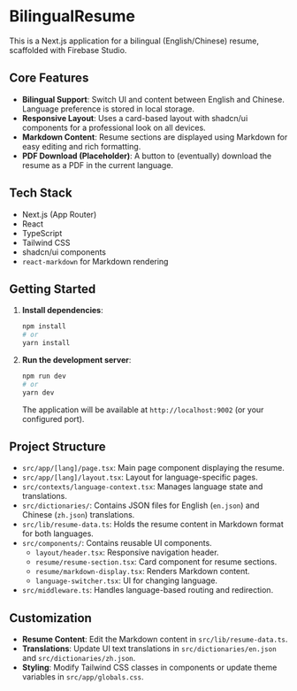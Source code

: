 # BilingualResume

This is a Next.js application for a bilingual (English/Chinese) resume, scaffolded with Firebase Studio.

## Core Features

-   **Bilingual Support**: Switch UI and content between English and Chinese. Language preference is stored in local storage.
-   **Responsive Layout**: Uses a card-based layout with shadcn/ui components for a professional look on all devices.
-   **Markdown Content**: Resume sections are displayed using Markdown for easy editing and rich formatting.
-   **PDF Download (Placeholder)**: A button to (eventually) download the resume as a PDF in the current language.

## Tech Stack

-   Next.js (App Router)
-   React
-   TypeScript
-   Tailwind CSS
-   shadcn/ui components
-   `react-markdown` for Markdown rendering

## Getting Started

1.  **Install dependencies**:
    ```bash
    npm install
    # or
    yarn install
    ```

2.  **Run the development server**:
    ```bash
    npm run dev
    # or
    yarn dev
    ```
    The application will be available at `http://localhost:9002` (or your configured port).

## Project Structure

-   `src/app/[lang]/page.tsx`: Main page component displaying the resume.
-   `src/app/[lang]/layout.tsx`: Layout for language-specific pages.
-   `src/contexts/language-context.tsx`: Manages language state and translations.
-   `src/dictionaries/`: Contains JSON files for English (`en.json`) and Chinese (`zh.json`) translations.
-   `src/lib/resume-data.ts`: Holds the resume content in Markdown format for both languages.
-   `src/components/`: Contains reusable UI components.
    -   `layout/header.tsx`: Responsive navigation header.
    -   `resume/resume-section.tsx`: Card component for resume sections.
    -   `resume/markdown-display.tsx`: Renders Markdown content.
    -   `language-switcher.tsx`: UI for changing language.
-   `src/middleware.ts`: Handles language-based routing and redirection.

## Customization

-   **Resume Content**: Edit the Markdown content in `src/lib/resume-data.ts`.
-   **Translations**: Update UI text translations in `src/dictionaries/en.json` and `src/dictionaries/zh.json`.
-   **Styling**: Modify Tailwind CSS classes in components or update theme variables in `src/app/globals.css`.
